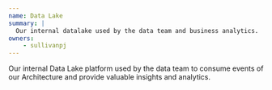 ```yaml
---
name: Data Lake
summary: |
  Our internal datalake used by the data team and business analytics.
owners:
    - sullivanpj
---
```


Our internal Data Lake platform used by the data team to consume events of our Architecture and provide valuable insights and analytics.

<NodeGraph />
